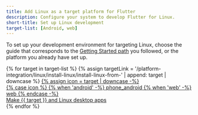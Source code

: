 ```yaml
---
title: Add Linux as a target platform for Flutter
description: Configure your system to develop Flutter for Linux.
short-title: Set up Linux development
target-list: [Android, web]
---
```


To set up your development environment for targeting Linux,
choose the guide that corresponds to the [Getting Started path][] you followed,
or the platform you already have set up.

<div class="card-grid">
{% for target in target-list %}
{% assign targetLink = '/platform-integration/linux/install-linux/install-linux-from-' | append: target | downcase %}
  <a class="card outlined-card install-card card-linux" id="install-{{target | downcase}}" href="{{targetLink}}">
    {% assign icon = target | downcase -%}
    <div class="card-leading">
      {% case icon %}
      {% when 'android' -%}
        <span class="material-symbols" aria-hidden="true">phone_android</span>
      {% when 'web' -%}
        <span class="material-symbols" aria-hidden="true">web</span>
      {% endcase -%}
    </div>
    <div class="card-header text-center">
      <span class="card-title">Make {{ target }} and Linux desktop apps</span>
    </div>
  </a>
{% endfor %}
</div>

[Getting Started path]: /get-started/install
